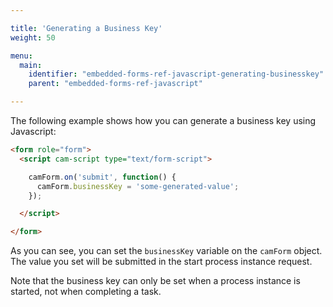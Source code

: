 ```yaml
---

title: 'Generating a Business Key'
weight: 50

menu:
  main:
    identifier: "embedded-forms-ref-javascript-generating-businesskey"
    parent: "embedded-forms-ref-javascript"

---
```


The following example shows how you can generate a business key using Javascript:

```html
<form role="form">
  <script cam-script type="text/form-script">

    camForm.on('submit', function() {
      camForm.businessKey = 'some-generated-value';
    });

  </script>

</form>
```

As you can see, you can set the `businessKey` variable on the `camForm` object. The value you set
will be submitted in the start process instance request.

Note that the business key can only be set when a process instance is started, not when completing a
task.
